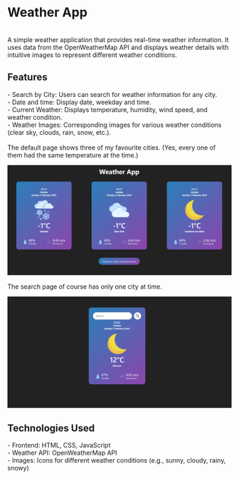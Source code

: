 <h1>Weather App</h1>
<br>
A simple weather application that provides real-time weather information. It uses data from the OpenWeatherMap API and displays weather details with intuitive images to represent different weather conditions.
<br>
<h2>Features</h2>
- Search by City: Users can search for weather information for any city.
<br>
- Date and time: Display date, weekday and time.
<br>
- Current Weather: Displays temperature, humidity, wind speed, and weather condition.
<br>
- Weather Images: Corresponding images for various weather conditions (clear sky, clouds, rain, snow, etc.).
<br>
<br>
The default page shows three of my favourite cities. (Yes, every one of them had the same temperature at the time.)
<br>

![Weather App Demo](./images/defaultpage.png)

The search page of course has only one city at time.

![Weather App Demo](./images/searchpage.png)
<br>
<h2>Technologies Used</h2>
- Frontend: HTML, CSS, JavaScript
<br>
- Weather API: OpenWeatherMap API
<br>
- Images: Icons for different weather conditions (e.g., sunny, cloudy, rainy, snowy)
